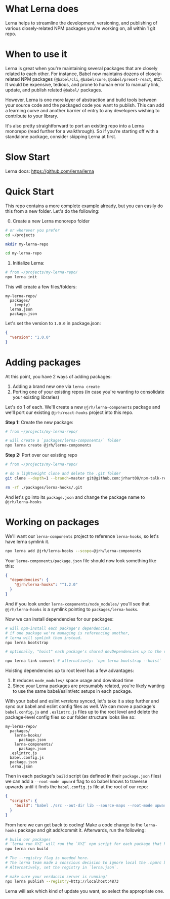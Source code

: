 # What Lerna does

Lerna helps to streamline the development, versioning, and publishing of various
closely-related NPM packages you're working on, all within 1 git repo.

# When to use it

Lerna is great when you're maintaining several packages that are closely related
to each other. For instance, Babel now maintains dozens of closely-related NPM 
packages (`@babel/cli`, `@babel/core`, `@babel/preset-react`, etc). It would
be expensive, tedious, and prone to human error to manually link, update, and 
publish related `@babel/` packages.


However, Lerna is one more layer of abstraction and build tools between your
source code and the packaged code you want to publish. This can add a learning
curve and another barrier of entry to any developers wishing to contribute to
your library.

It's also pretty straightforward to port an existing repo into a Lerna monorepo
(read further for a walkthrough). So if you're starting off with a standalone
package, consider skipping Lerna at first.

# Slow Start

Lerna docs: https://github.com/lerna/lerna

# Quick Start

This repo contains a more complete example already, but you can easily do this
from a new folder. Let's do the following:

0. Create a new Lerna monorepo folder

```bash
# or wherever you prefer
cd ~/projects

mkdir my-lerna-repo

cd my-lerna-repo
```

1. Initialize Lerna:

```bash
# from ~/projects/my-lerna-repo/
npx lerna init
```

This will create a few files/folders:

```
my-lerna-repo/
  packages/
    (empty)
  lerna.json
  package.json
```

Let's set the version to `1.0.0` in package.json:

```json
{
  "version": "1.0.0"
}
```

# Adding packages

At this point, you have 2 ways of adding packages:
  1. Adding a brand new one via `lerna create`
  2. Porting one of your existing repos (in case you're wanting to consolidate
     your existing libraries)

Let's do 1 of each. We'll create a new `@jrh/lerna-components` package and we'll
port our existing `@jrh/react-hooks` project into this repo.

**Step 1:** Create the new package:

```bash
# from ~/projects/my-lerna-repo/

# will create a `packages/lerna-components/` folder
npx lerna create @jrh/lerna-components
```

**Step 2:** Port over our existing repo
```bash
# from ~/projects/my-lerna-repo/

# do a lightweight clone and delete the .git folder
git clone --depth=1 --branch=master git@github.com:jrhart08/npm-talk-react-hooks.git ./packages/lerna-hooks

rm -rf ./packages/lerna-hooks/.git
```

And let's go into its `package.json` and change the package name to `@jrh/lerna-hooks`

# Working on packages

We'll want our `lerna-components` project to reference `lerna-hooks`, so let's
have lerna symlink it.

```bash
npx lerna add @jrh/lerna-hooks --scope=@jrh/lerna-components
```

Your `lerna-components/package.json` file should now look something like this:
```json
{
  "dependencies": {
    "@jrh/lerna-hooks": "^1.2.0"
  }
}
```

And if you look under `lerna-components/node_modules/` you'll see that
`@jrh/lerna-hooks` is a symlink pointing to `packages/lerna-hooks`.

Now we can install dependencies for our packages:

```bash
# will npm-install each package's dependencies.
# if one package we're managing is referencing another,
# lerna will symlink them instead.
npx lerna bootstrap

# optionally, "hoist" each package's shared devDependencies up to the root package.json

npx lerna link convert # alternatively: `npx lerna bootstrap --hoist`
```

Hoisting dependencies up to root level has a few advantages:

1. It reduces `node_modules/` space usage and download time
2. Since your Lerna packages are presumably related, you're likely wanting to
   use the same babel/eslint/etc setups in each package.

With your babel and eslint _versions_ synced, let's take it a step further and
sync our babel and eslint config files as well. We can move a package's 
`babel.config.js` and `.eslintrc.js` files up to the root level and delete the
package-level config files so our folder structure looks like so:

```
my-lerna-repo/
  packages/
    lerna-hooks/
      package.json
    lerna-components/
      package.json
  .eslintrc.js
  babel.config.js
  package.json
  lerna.json
```

Then in each package's `build` script (as defined in their `package.json` files)
we can add a `--root-mode upward` flag to so babel knows to traverse upwards
until it finds the `babel.config.js` file at the root of our repo:

```json
{
  "scripts": {
    "build": "babel ./src --out-dir lib --source-maps --root-mode upward"
  }
}
```

From here we can get back to coding! Make a code change to the `lerna-hooks` package
and git add/commit it. Afterwards, run the following:

```bash
# build our packages
# `lerna run XYZ` will run the `XYZ` npm script for each package that has it
npx lerna run build

# The --registry flag is needed here.
# The lerna team made a conscious decision to ignore local the .npmrc because reasons.
# Alternatively, set the registry in `lerna.json`.

# make sure your verdaccio server is running!
npx lerna publish --registry=http://localhost:4873
```

Lerna will ask which kind of update you want, so select the appropriate one.
